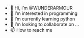 - 👋 Hi, I’m @WUNDERARMOUR
- 👀 I’m interested in programming 
- 🌱 I’m currently learning python
- 💞️ I’m looking to collaborate on ...
- 📫 How to reach me 

<!---
WUNDERARMOUR/WUNDERARMOUR is a ✨ special ✨ repository because its `README.md` (this file) appears on your GitHub profile.
You can click the Preview link to take a look at your changes.
--->

